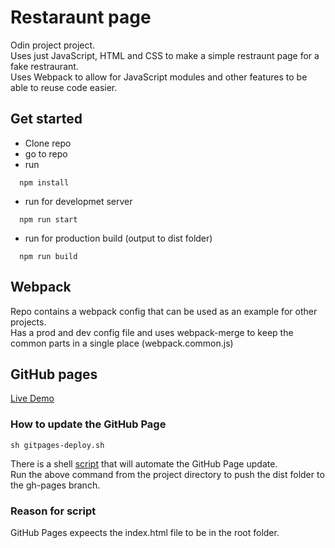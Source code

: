 # Restaraunt page
Odin project project.  
Uses just JavaScript, HTML and CSS to make a simple restraunt page for a fake restraurant.  
Uses Webpack to allow for JavaScript modules and other features to be able to reuse code easier.  

## Get started
- Clone repo  
- go to repo  
- run  
```
  npm install  
```
- run for developmet server  
```
  npm run start  
```  
- run for production build  (output to dist folder) 
```
  npm run build  
```
 
## Webpack
Repo contains a webpack config that can be used as an example for other projects.  
Has a prod and dev config file and uses webpack-merge to keep the common parts in a single place (webpack.common.js)  

## GitHub pages
[Live Demo](https://alien2080.github.io/restaurant-page/)

### How to update the GitHub Page
```
sh gitpages-deploy.sh
```
There is a shell [script](gitpages-deploy.sh) that will automate the GitHub Page update.  
Run the above command from the project directory to push the dist folder to the gh-pages branch. 

### Reason for script
GitHub Pages expeects the index.html file to be in the root folder. 
